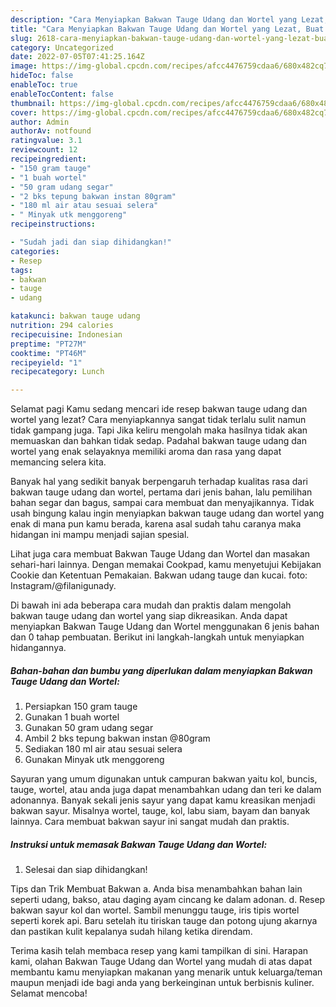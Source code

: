 ```yaml
---
description: "Cara Menyiapkan Bakwan Tauge Udang dan Wortel yang Lezat, Buat Buka Puasa Enak"
title: "Cara Menyiapkan Bakwan Tauge Udang dan Wortel yang Lezat, Buat Buka Puasa Enak"
slug: 2618-cara-menyiapkan-bakwan-tauge-udang-dan-wortel-yang-lezat-buat-buka-puasa-enak
category: Uncategorized
date: 2022-07-05T07:41:25.164Z
image: https://img-global.cpcdn.com/recipes/afcc4476759cdaa6/680x482cq70/bakwan-tauge-udang-dan-wortel-foto-resep-utama.jpg
hideToc: false
enableToc: true
enableTocContent: false
thumbnail: https://img-global.cpcdn.com/recipes/afcc4476759cdaa6/680x482cq70/bakwan-tauge-udang-dan-wortel-foto-resep-utama.jpg
cover: https://img-global.cpcdn.com/recipes/afcc4476759cdaa6/680x482cq70/bakwan-tauge-udang-dan-wortel-foto-resep-utama.jpg
author: Admin
authorAv: notfound
ratingvalue: 3.1
reviewcount: 12
recipeingredient:
- "150 gram tauge"
- "1 buah wortel"
- "50 gram udang segar"
- "2 bks tepung bakwan instan 80gram"
- "180 ml air atau sesuai selera"
- " Minyak utk menggoreng"
recipeinstructions:

- "Sudah jadi dan siap dihidangkan!"
categories:
- Resep
tags:
- bakwan
- tauge
- udang

katakunci: bakwan tauge udang 
nutrition: 294 calories
recipecuisine: Indonesian
preptime: "PT27M"
cooktime: "PT46M"
recipeyield: "1"
recipecategory: Lunch

---
```



Selamat pagi Kamu sedang mencari ide resep bakwan tauge udang dan wortel yang lezat? Cara menyiapkannya sangat tidak terlalu sulit namun tidak gampang juga. Tapi Jika keliru mengolah maka hasilnya tidak akan memuaskan dan bahkan tidak sedap. Padahal bakwan tauge udang dan wortel yang enak selayaknya memiliki aroma dan rasa yang dapat memancing selera kita.


Banyak hal yang sedikit banyak berpengaruh terhadap kualitas rasa dari bakwan tauge udang dan wortel, pertama dari jenis bahan, lalu pemilihan bahan segar dan bagus, sampai cara membuat dan menyajikannya. Tidak usah bingung kalau ingin menyiapkan bakwan tauge udang dan wortel yang enak di mana pun kamu berada, karena asal sudah tahu caranya maka hidangan ini mampu menjadi sajian spesial.

Lihat juga cara membuat Bakwan Tauge Udang dan Wortel dan masakan sehari-hari lainnya. Dengan memakai Cookpad, kamu menyetujui Kebijakan Cookie dan Ketentuan Pemakaian. Bakwan udang tauge dan kucai. foto: Instagram/@filanigunady.


Di bawah ini ada beberapa cara mudah dan praktis dalam mengolah bakwan tauge udang dan wortel yang siap dikreasikan. Anda dapat menyiapkan Bakwan Tauge Udang dan Wortel menggunakan 6 jenis bahan dan 0 tahap pembuatan. Berikut ini langkah-langkah untuk menyiapkan hidangannya.

<!--inarticleads1-->

##### Bahan-bahan dan bumbu yang diperlukan dalam menyiapkan Bakwan Tauge Udang dan Wortel:

1. Persiapkan 150 gram tauge
1. Gunakan 1 buah wortel
1. Gunakan 50 gram udang segar
1. Ambil 2 bks tepung bakwan instan @80gram
1. Sediakan 180 ml air atau sesuai selera
1. Gunakan  Minyak utk menggoreng


Sayuran yang umum digunakan untuk campuran bakwan yaitu kol, buncis, tauge, wortel, atau anda juga dapat menambahkan udang dan teri ke dalam adonannya. Banyak sekali jenis sayur yang dapat kamu kreasikan menjadi bakwan sayur. Misalnya wortel, tauge, kol, labu siam, bayam dan banyak lainnya. Cara membuat bakwan sayur ini sangat mudah dan praktis. 

<!--inarticleads2-->

##### Instruksi untuk memasak Bakwan Tauge Udang dan Wortel:


1. Selesai dan siap dihidangkan!

Tips dan Trik Membuat Bakwan a. Anda bisa menambahkan bahan lain seperti udang, bakso, atau daging ayam cincang ke dalam adonan. d. Resep bakwan sayur kol dan wortel. Sambil menunggu tauge, iris tipis wortel seperti korek api. Baru setelah itu tiriskan tauge dan potong ujung akarnya dan pastikan kulit kepalanya sudah hilang ketika direndam. 

Terima kasih telah membaca resep yang kami tampilkan di sini. Harapan kami, olahan Bakwan Tauge Udang dan Wortel yang mudah di atas dapat membantu kamu menyiapkan makanan yang menarik untuk keluarga/teman maupun menjadi ide bagi anda yang berkeinginan untuk berbisnis kuliner. Selamat mencoba!
